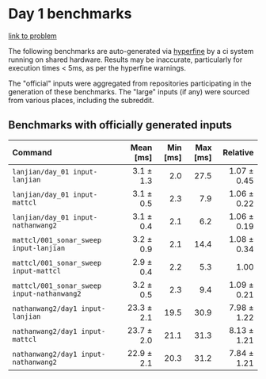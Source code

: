 # Day 1 benchmarks

[link to problem](http://adventofcode.com/2021/day/1)

The following benchmarks are auto-generated via [hyperfine](https://github.com/sharkdp/hyperfine) by a ci system running on shared hardware. Results may be inaccurate, particularly for execution times < 5ms, as per the hyperfine warnings.

The "official" inputs were aggregated from repositories participating in the generation of these benchmarks. The "large" inputs (if any) were sourced from various places, including the subreddit.

## Benchmarks with officially generated inputs
| Command | Mean [ms] | Min [ms] | Max [ms] | Relative |
|:---|---:|---:|---:|---:|
| `lanjian/day_01 input-lanjian` | 3.1 ± 1.3 | 2.0 | 27.5 | 1.07 ± 0.45 |
| `lanjian/day_01 input-mattcl` | 3.1 ± 0.5 | 2.3 | 7.9 | 1.06 ± 0.22 |
| `lanjian/day_01 input-nathanwang2` | 3.1 ± 0.4 | 2.1 | 6.2 | 1.06 ± 0.19 |
| `mattcl/001_sonar_sweep input-lanjian` | 3.2 ± 0.9 | 2.1 | 14.4 | 1.08 ± 0.34 |
| `mattcl/001_sonar_sweep input-mattcl` | 2.9 ± 0.4 | 2.2 | 5.3 | 1.00 |
| `mattcl/001_sonar_sweep input-nathanwang2` | 3.2 ± 0.5 | 2.3 | 9.4 | 1.09 ± 0.21 |
| `nathanwang2/day1 input-lanjian` | 23.3 ± 2.1 | 19.5 | 30.9 | 7.98 ± 1.22 |
| `nathanwang2/day1 input-mattcl` | 23.7 ± 2.0 | 21.1 | 31.3 | 8.13 ± 1.21 |
| `nathanwang2/day1 input-nathanwang2` | 22.9 ± 2.1 | 20.3 | 31.2 | 7.84 ± 1.21 |

